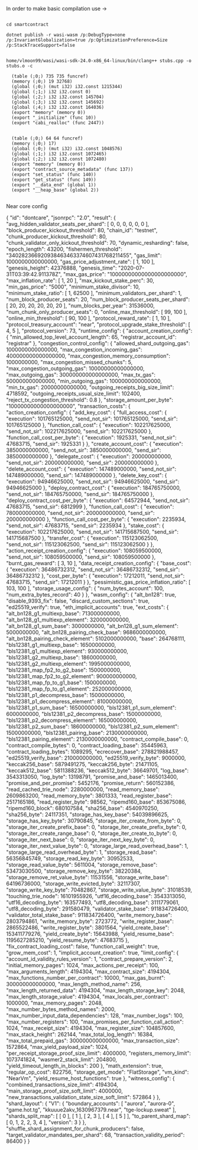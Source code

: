 In order to make basic compilation use ->

```

cd smartcontract

dotnet publish -r wasi-wasm /p:DebugType=none /p:InvariantGlobalization=true /p:OptimizationPreference=Size /p:StackTraceSupport=false


home/vlmoon99/wasi/wasi-sdk-24.0-x86_64-linux/bin/clang++ stubs.cpp -o stubs.o -c

  (table (;0;) 735 735 funcref)
  (memory (;0;) 19 32768)
  (global (;0;) (mut i32) i32.const 1215344)
  (global (;1;) i32 i32.const 0)
  (global (;2;) i32 i32.const 145704)
  (global (;3;) i32 i32.const 145692)
  (global (;4;) i32 i32.const 164036)
  (export "memory" (memory 0))
  (export "_initialize" (func 10))
  (export "cabi_realloc" (func 2447))


  (table (;0;) 64 64 funcref)
  (memory (;0;) 17)
  (global (;0;) (mut i32) i32.const 1048576)
  (global (;1;) i32 i32.const 1072465)
  (global (;2;) i32 i32.const 1072480)
  (export "memory" (memory 0))
  (export "contract_source_metadata" (func 137))
  (export "set_status" (func 140))
  (export "get_status" (func 149))
  (export "__data_end" (global 1))
  (export "__heap_base" (global 2))


```


Near core config

{
    "id": "dontcare",
    "jsonrpc": "2.0",
    "result": {
        "avg_hidden_validator_seats_per_shard": [
            0,
            0,
            0,
            0,
            0,
            0
        ],
        "block_producer_kickout_threshold": 80,
        "chain_id": "testnet",
        "chunk_producer_kickout_threshold": 80,
        "chunk_validator_only_kickout_threshold": 70,
        "dynamic_resharding": false,
        "epoch_length": 43200,
        "fishermen_threshold": "340282366920938463463374607431768211455",
        "gas_limit": 1000000000000000,
        "gas_price_adjustment_rate": [
            1,
            100
        ],
        "genesis_height": 42376888,
        "genesis_time": "2020-07-31T03:39:42.911378Z",
        "max_gas_price": "10000000000000000000000",
        "max_inflation_rate": [
            1,
            20
        ],
        "max_kickout_stake_perc": 30,
        "min_gas_price": "5000",
        "minimum_stake_divisor": 10,
        "minimum_stake_ratio": [
            1,
            62500
        ],
        "minimum_validators_per_shard": 1,
        "num_block_producer_seats": 20,
        "num_block_producer_seats_per_shard": [
            20,
            20,
            20,
            20,
            20,
            20
        ],
        "num_blocks_per_year": 31536000,
        "num_chunk_only_producer_seats": 0,
        "online_max_threshold": [
            99,
            100
        ],
        "online_min_threshold": [
            90,
            100
        ],
        "protocol_reward_rate": [
            1,
            10
        ],
        "protocol_treasury_account": "near",
        "protocol_upgrade_stake_threshold": [
            4,
            5
        ],
        "protocol_version": 73,
        "runtime_config": {
            "account_creation_config": {
                "min_allowed_top_level_account_length": 65,
                "registrar_account_id": "registrar"
            },
            "congestion_control_config": {
                "allowed_shard_outgoing_gas": 1000000000000000,
                "max_congestion_incoming_gas": 400000000000000000,
                "max_congestion_memory_consumption": 1000000000,
                "max_congestion_missed_chunks": 5,
                "max_congestion_outgoing_gas": 10000000000000000,
                "max_outgoing_gas": 300000000000000000,
                "max_tx_gas": 500000000000000,
                "min_outgoing_gas": 1000000000000000,
                "min_tx_gas": 20000000000000,
                "outgoing_receipts_big_size_limit": 4718592,
                "outgoing_receipts_usual_size_limit": 102400,
                "reject_tx_congestion_threshold": 0.8
            },
            "storage_amount_per_byte": "10000000000000000000",
            "transaction_costs": {
                "action_creation_config": {
                    "add_key_cost": {
                        "full_access_cost": {
                            "execution": 101765125000,
                            "send_not_sir": 101765125000,
                            "send_sir": 101765125000
                        },
                        "function_call_cost": {
                            "execution": 102217625000,
                            "send_not_sir": 102217625000,
                            "send_sir": 102217625000
                        },
                        "function_call_cost_per_byte": {
                            "execution": 1925331,
                            "send_not_sir": 47683715,
                            "send_sir": 1925331
                        }
                    },
                    "create_account_cost": {
                        "execution": 3850000000000,
                        "send_not_sir": 3850000000000,
                        "send_sir": 3850000000000
                    },
                    "delegate_cost": {
                        "execution": 200000000000,
                        "send_not_sir": 200000000000,
                        "send_sir": 200000000000
                    },
                    "delete_account_cost": {
                        "execution": 147489000000,
                        "send_not_sir": 147489000000,
                        "send_sir": 147489000000
                    },
                    "delete_key_cost": {
                        "execution": 94946625000,
                        "send_not_sir": 94946625000,
                        "send_sir": 94946625000
                    },
                    "deploy_contract_cost": {
                        "execution": 184765750000,
                        "send_not_sir": 184765750000,
                        "send_sir": 184765750000
                    },
                    "deploy_contract_cost_per_byte": {
                        "execution": 64572944,
                        "send_not_sir": 47683715,
                        "send_sir": 6812999
                    },
                    "function_call_cost": {
                        "execution": 780000000000,
                        "send_not_sir": 200000000000,
                        "send_sir": 200000000000
                    },
                    "function_call_cost_per_byte": {
                        "execution": 2235934,
                        "send_not_sir": 47683715,
                        "send_sir": 2235934
                    },
                    "stake_cost": {
                        "execution": 102217625000,
                        "send_not_sir": 141715687500,
                        "send_sir": 141715687500
                    },
                    "transfer_cost": {
                        "execution": 115123062500,
                        "send_not_sir": 115123062500,
                        "send_sir": 115123062500
                    }
                },
                "action_receipt_creation_config": {
                    "execution": 108059500000,
                    "send_not_sir": 108059500000,
                    "send_sir": 108059500000
                },
                "burnt_gas_reward": [
                    3,
                    10
                ],
                "data_receipt_creation_config": {
                    "base_cost": {
                        "execution": 36486732312,
                        "send_not_sir": 36486732312,
                        "send_sir": 36486732312
                    },
                    "cost_per_byte": {
                        "execution": 17212011,
                        "send_not_sir": 47683715,
                        "send_sir": 17212011
                    }
                },
                "pessimistic_gas_price_inflation_ratio": [
                    103,
                    100
                ],
                "storage_usage_config": {
                    "num_bytes_account": 100,
                    "num_extra_bytes_record": 40
                }
            },
            "wasm_config": {
                "alt_bn128": true,
                "disable_9393_fix": false,
                "discard_custom_sections": true,
                "ed25519_verify": true,
                "eth_implicit_accounts": true,
                "ext_costs": {
                    "alt_bn128_g1_multiexp_base": 713000000000,
                    "alt_bn128_g1_multiexp_element": 320000000000,
                    "alt_bn128_g1_sum_base": 3000000000,
                    "alt_bn128_g1_sum_element": 5000000000,
                    "alt_bn128_pairing_check_base": 9686000000000,
                    "alt_bn128_pairing_check_element": 5102000000000,
                    "base": 264768111,
                    "bls12381_g1_multiexp_base": 16500000000,
                    "bls12381_g1_multiexp_element": 930000000000,
                    "bls12381_g2_multiexp_base": 18600000000,
                    "bls12381_g2_multiexp_element": 1995000000000,
                    "bls12381_map_fp2_to_g2_base": 1500000000,
                    "bls12381_map_fp2_to_g2_element": 900000000000,
                    "bls12381_map_fp_to_g1_base": 1500000000,
                    "bls12381_map_fp_to_g1_element": 252000000000,
                    "bls12381_p1_decompress_base": 15000000000,
                    "bls12381_p1_decompress_element": 81000000000,
                    "bls12381_p1_sum_base": 16500000000,
                    "bls12381_p1_sum_element": 6000000000,
                    "bls12381_p2_decompress_base": 15000000000,
                    "bls12381_p2_decompress_element": 165000000000,
                    "bls12381_p2_sum_base": 18600000000,
                    "bls12381_p2_sum_element": 15000000000,
                    "bls12381_pairing_base": 2130000000000,
                    "bls12381_pairing_element": 2130000000000,
                    "contract_compile_base": 0,
                    "contract_compile_bytes": 0,
                    "contract_loading_base": 35445963,
                    "contract_loading_bytes": 1089295,
                    "ecrecover_base": 278821988457,
                    "ed25519_verify_base": 210000000000,
                    "ed25519_verify_byte": 9000000,
                    "keccak256_base": 5879491275,
                    "keccak256_byte": 21471105,
                    "keccak512_base": 5811388236,
                    "keccak512_byte": 36649701,
                    "log_base": 3543313050,
                    "log_byte": 13198791,
                    "promise_and_base": 1465013400,
                    "promise_and_per_promise": 5452176,
                    "promise_return": 560152386,
                    "read_cached_trie_node": 2280000000,
                    "read_memory_base": 2609863200,
                    "read_memory_byte": 3801333,
                    "read_register_base": 2517165186,
                    "read_register_byte": 98562,
                    "ripemd160_base": 853675086,
                    "ripemd160_block": 680107584,
                    "sha256_base": 4540970250,
                    "sha256_byte": 24117351,
                    "storage_has_key_base": 54039896625,
                    "storage_has_key_byte": 30790845,
                    "storage_iter_create_from_byte": 0,
                    "storage_iter_create_prefix_base": 0,
                    "storage_iter_create_prefix_byte": 0,
                    "storage_iter_create_range_base": 0,
                    "storage_iter_create_to_byte": 0,
                    "storage_iter_next_base": 0,
                    "storage_iter_next_key_byte": 0,
                    "storage_iter_next_value_byte": 0,
                    "storage_large_read_overhead_base": 1,
                    "storage_large_read_overhead_byte": 1,
                    "storage_read_base": 56356845749,
                    "storage_read_key_byte": 30952533,
                    "storage_read_value_byte": 5611004,
                    "storage_remove_base": 53473030500,
                    "storage_remove_key_byte": 38220384,
                    "storage_remove_ret_value_byte": 11531556,
                    "storage_write_base": 64196736000,
                    "storage_write_evicted_byte": 32117307,
                    "storage_write_key_byte": 70482867,
                    "storage_write_value_byte": 31018539,
                    "touching_trie_node": 16101955926,
                    "utf16_decoding_base": 3543313050,
                    "utf16_decoding_byte": 163577493,
                    "utf8_decoding_base": 3111779061,
                    "utf8_decoding_byte": 291580479,
                    "validator_stake_base": 911834726400,
                    "validator_total_stake_base": 911834726400,
                    "write_memory_base": 2803794861,
                    "write_memory_byte": 2723772,
                    "write_register_base": 2865522486,
                    "write_register_byte": 3801564,
                    "yield_create_base": 153411779276,
                    "yield_create_byte": 15643988,
                    "yield_resume_base": 1195627285210,
                    "yield_resume_byte": 47683715
                },
                "fix_contract_loading_cost": false,
                "function_call_weight": true,
                "grow_mem_cost": 1,
                "implicit_account_creation": true,
                "limit_config": {
                    "account_id_validity_rules_version": 1,
                    "contract_prepare_version": 2,
                    "initial_memory_pages": 1024,
                    "max_actions_per_receipt": 100,
                    "max_arguments_length": 4194304,
                    "max_contract_size": 4194304,
                    "max_functions_number_per_contract": 10000,
                    "max_gas_burnt": 300000000000000,
                    "max_length_method_name": 256,
                    "max_length_returned_data": 4194304,
                    "max_length_storage_key": 2048,
                    "max_length_storage_value": 4194304,
                    "max_locals_per_contract": 1000000,
                    "max_memory_pages": 2048,
                    "max_number_bytes_method_names": 2000,
                    "max_number_input_data_dependencies": 128,
                    "max_number_logs": 100,
                    "max_number_registers": 100,
                    "max_promises_per_function_call_action": 1024,
                    "max_receipt_size": 4194304,
                    "max_register_size": 104857600,
                    "max_stack_height": 262144,
                    "max_total_log_length": 16384,
                    "max_total_prepaid_gas": 300000000000000,
                    "max_transaction_size": 1572864,
                    "max_yield_payload_size": 1024,
                    "per_receipt_storage_proof_size_limit": 4000000,
                    "registers_memory_limit": 1073741824,
                    "wasmer2_stack_limit": 204800,
                    "yield_timeout_length_in_blocks": 200
                },
                "math_extension": true,
                "regular_op_cost": 822756,
                "storage_get_mode": "FlatStorage",
                "vm_kind": "NearVm",
                "yield_resume_host_functions": true
            },
            "witness_config": {
                "combined_transactions_size_limit": 4194304,
                "main_storage_proof_size_soft_limit": 4000000,
                "new_transactions_validation_state_size_soft_limit": 572864
            }
        },
        "shard_layout": {
            "V1": {
                "boundary_accounts": [
                    "aurora",
                    "aurora-0",
                    "game.hot.tg",
                    "kkuuue2akv_1630967379.near",
                    "tge-lockup.sweat"
                ],
                "shards_split_map": [
                    [
                        0
                    ],
                    [
                        1
                    ],
                    [
                        2,
                        3
                    ],
                    [
                        4
                    ],
                    [
                        5
                    ]
                ],
                "to_parent_shard_map": [
                    0,
                    1,
                    2,
                    2,
                    3,
                    4
                ],
                "version": 3
            }
        },
        "shuffle_shard_assignment_for_chunk_producers": false,
        "target_validator_mandates_per_shard": 68,
        "transaction_validity_period": 86400
    }
}
